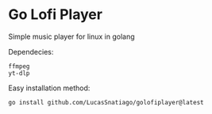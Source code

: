 # Go Lofi Player

Simple music player for linux in golang

Dependecies:

```
ffmpeg
yt-dlp
```

Easy installation method:
```
go install github.com/LucasSnatiago/golofiplayer@latest
```
